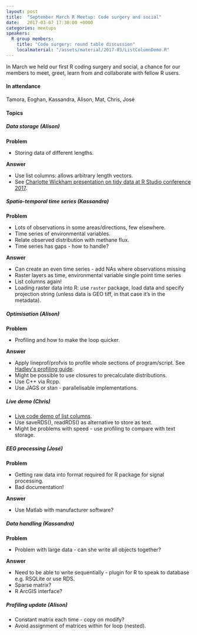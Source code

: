 ```yaml
---
layout: post
title:  "September March R Meetup: Code surgery and social"
date:   2017-03-07 17:30:00 +0000
categories: meetups
speakers: 
  R group members:
    title: "Code surgery: round table discussion"
    localmaterial: "/assets/material/2017-03/ListColumnDemo.R"
---
```


In March we held our first R coding surgery and social, a chance for our members to meet, greet, learn from and collaborate with fellow R users.

#### In attendance
Tamora, Eoghan, Kassandra, Alison, Mat, Chris, José

#### Topics

##### Data storage (Alison)
**Problem**

* Storing data of different lengths.

**Answer**

* Use list columns: allows arbitrary length vectors.
* See [Charlotte Wickham presentation on tidy data at R Studio conference 2017](https://www.rstudio.com/resources/videos/happy-r-users-purrr-tutorial/).

##### Spatio-temporal time series (Kassandra)

**Problem**

* Lots of observations in some areas/directions, few elsewhere.
* Time series of environmental variables.
* Relate observed distribution with methane flux.
* Time series has gaps - how to handle?

**Answer**

* Can create an even time series - add NAs where observations missing
* Raster layers as time, environmental variable single point time series
* List columns again!
* Loading raster data into R: use <code>raster</code> package, load data and specify projection string (unless data is GEO tiff, in that case it’s in the metadata).

##### Optimisation (Alison)

**Problem**

* Profiling and how to make the loop quicker.

**Answer**

* Apply lineprof/profvis to profile whole sections of program/script. See [Hadley's profiling guide](http://adv-r.had.co.nz/Profiling.html).
* Might be possible to use closures to precalculate distributions.
* Use C++ via Rcpp.
* Use JAGS or stan - parallelisable implementations.

##### Live demo (Chris)

* [Live code demo of list columns](http://sheffieldr.github.io/assets/material/2017-03/ListColumnDemo.R).
* Use saveRDS(), readRDS() as alternative to store as text.
* Might be problems with speed - use profiling to compare with text storage.

##### EEG processing (José)

**Problem**

* Getting raw data into format required for R package for signal processing.
* Bad documentation!

**Answer**

* Use Matlab with manufacturer software?

##### Data handling (Kassandra)

**Problem**

* Problem with large data - can she write all objects together?

**Answer**

* Need to be able to write sequentially - plugin for R to speak to database e.g. RSQLite or use RDS.
* Sparse matrix?
* R ArcGIS interface?

##### Profiling update (Alison)

* Constant matrix each time - copy on modify?
* Avoid assignment of matrices within for loop (nested).
